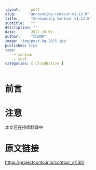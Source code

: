 ```yaml
---
layout:     post 
slug:      "announcing-contour-v1.13.0"
title:      "Announcing Contour v1.13.0"
subtitle:   ""
description: ""
date:       2021-10-09
author:     "梁远鹏"
image: "img/post-bg-2015.jpg"
published: true
tags:
    - contour 
    - cncf
categories: [ CloudNative ]
---
```


# 前言

# 注意
本文还在持续翻译中 

# 原文链接  
https://projectcontour.io/contour_v1130/